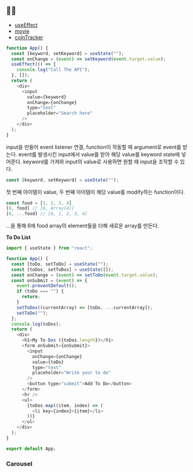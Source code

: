 ## ✍🏻

- [useEffect](useEffect/README.md)
- [movie](movie/README.md)
- [coinTracker](coinTracker/README.md)

```js
function App() {
  const [keyword, setKeyword] = useState("");
  const onChange = (event) => setKeyword(event.target.value);
  useEffect(() => {
    console.log("Call The API");
  }, []);
  return (
    <div>
      <input
        value={keyword}
        onChange={onChange}
        type="text"
        placeholder="Search here"
      />
    </div>
  );
}
```

input을 만들어 event listener 연결, function이 작동할 때 argument로 event를 받는다. event를 발생시킨 input에서 value를 받아 해당 value를 keyword state에 넣어준다.
keyword를 가져와 input의 value로 사용하면 원할 때 input을 조작할 수 있다.

```js
const [keyword, setKeyword] = useState("");
```

첫 번째 아이템이 value, 두 번째 아이템이 해당 value를 modify하는 function이다.

```js
const food = [1, 2, 3, 4]
[6, food] // [6, Array(4)]
[6, ...food] // [6, 1, 2, 3, 4]
```

...을 통해 6에 food array의 element들을 더해 새로운 array를 만든다.



**To Do List**

```js
import { useState } from "react";

function App() {
  const [toDo, setToDo] = useState("");
  const [toDos, setToDos] = useState([]);
  const onChange = (event) => setToDo(event.target.value);
  const onSubmit = (event) => {
    event.preventDefault();
    if (toDo === "") {
      return;
    }
    setToDos((currentArray) => [toDo, ...currentArray]);
    setToDo("");
  };
  console.log(toDos);
  return (
    <div>
      <h1>My To Dos ({toDos.length})</h1>
      <form onSubmit={onSubmit}>
        <input
          onChange={onChange}
          value={toDo}
          type="text"
          placeholder="Write your to do"
        />
        <button type="submit">Add To Do</button>
      </form>
      <hr />
      <ul>
        {toDos.map((item, index) => (
          <li key={index}>{item}</li>
        ))}
      </ul>
    </div>
  );
}

export default App;
```

### Carousel

